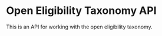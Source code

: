 Open Eligibility Taxonomy API
=======

This is an API for working with the open eligibility taxonomy.
